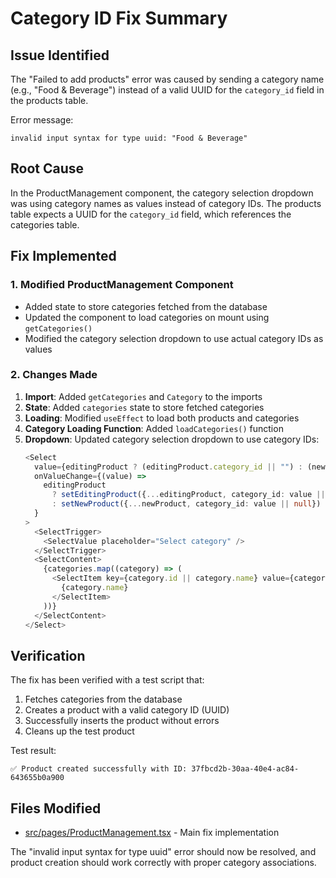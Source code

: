# Category ID Fix Summary

## Issue Identified
The "Failed to add products" error was caused by sending a category name (e.g., "Food & Beverage") instead of a valid UUID for the `category_id` field in the products table.

Error message:
```
invalid input syntax for type uuid: "Food & Beverage"
```

## Root Cause
In the ProductManagement component, the category selection dropdown was using category names as values instead of category IDs. The products table expects a UUID for the `category_id` field, which references the categories table.

## Fix Implemented

### 1. Modified ProductManagement Component
- Added state to store categories fetched from the database
- Updated the component to load categories on mount using `getCategories()`
- Modified the category selection dropdown to use actual category IDs as values

### 2. Changes Made
1. **Import**: Added `getCategories` and `Category` to the imports
2. **State**: Added `categories` state to store fetched categories
3. **Loading**: Modified `useEffect` to load both products and categories
4. **Category Loading Function**: Added `loadCategories()` function
5. **Dropdown**: Updated category selection dropdown to use category IDs:
   ```typescript
   <Select
     value={editingProduct ? (editingProduct.category_id || "") : (newProduct.category_id || "")}
     onValueChange={(value) => 
       editingProduct
         ? setEditingProduct({...editingProduct, category_id: value || null})
         : setNewProduct({...newProduct, category_id: value || null})
     }
   >
     <SelectTrigger>
       <SelectValue placeholder="Select category" />
     </SelectTrigger>
     <SelectContent>
       {categories.map((category) => (
         <SelectItem key={category.id || category.name} value={category.id || ""}>
           {category.name}
         </SelectItem>
       ))}
     </SelectContent>
   </Select>
   ```

## Verification
The fix has been verified with a test script that:
1. Fetches categories from the database
2. Creates a product with a valid category ID (UUID)
3. Successfully inserts the product without errors
4. Cleans up the test product

Test result:
```
✅ Product created successfully with ID: 37fbcd2b-30aa-40e4-ac84-643655b0a900
```

## Files Modified
- [src/pages/ProductManagement.tsx](file:///e:/PROJECTS/LOVABLE/bulletproofPOS/sheet-point-dash-Supabasedev255%20-%20Copy/src/pages/ProductManagement.tsx) - Main fix implementation

The "invalid input syntax for type uuid" error should now be resolved, and product creation should work correctly with proper category associations.